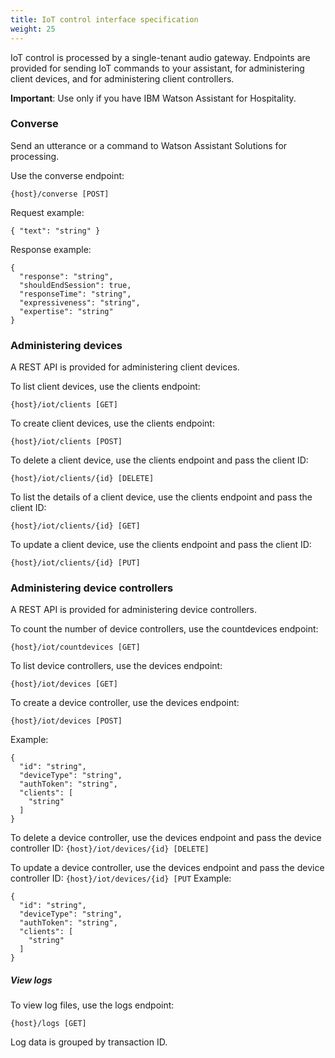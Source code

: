 ```yaml
---
title: IoT control interface specification
weight: 25
---
```

IoT control is processed by a single-tenant audio gateway.  Endpoints are provided for sending IoT commands to your assistant, for administering client devices, and for administering client controllers.

**Important**:  Use only if you have IBM Watson Assistant for Hospitality.

### Converse
Send an utterance or a command to Watson Assistant Solutions for processing.

Use the converse endpoint:

`{host}/converse [POST]`

Request example:

`{
  "text": "string"
}`

Response example:
```
{
  "response": "string",
  "shouldEndSession": true,
  "responseTime": "string",
  "expressiveness": "string",
  "expertise": "string"
}
```

### Administering devices
A REST API is provided for administering client devices.

To list client devices, use the clients endpoint:

`{host}/iot/clients [GET]`

To create client devices, use the clients endpoint:

`{host}/iot/clients [POST]`

To delete a client device, use the clients endpoint and pass the client ID:

`{host}/iot/clients/{id} [DELETE]`

To list the details of a client device, use the clients endpoint and pass the client ID:

`{host}/iot/clients/{id} [GET]`

To update a client device, use the clients endpoint and pass the client ID:

`{host}/iot/clients/{id} [PUT]`

### Administering device controllers
A REST API is provided for administering device controllers.

To count the number of device controllers, use the
countdevices endpoint:

`{host}/iot/countdevices [GET]`

To list device controllers, use the devices endpoint:

`{host}/iot/devices [GET]`

To create a device controller, use the devices endpoint:

`{host}/iot/devices [POST]`

Example:
```
{
  "id": "string",
  "deviceType": "string",
  "authToken": "string",
  "clients": [
    "string"
  ]
}
```

To delete a device controller, use the devices endpoint and pass the device controller ID:
`{host}/iot/devices/{id} [DELETE]`

To update a device controller, use the devices endpoint and pass the device controller ID:
`{host}/iot/devices/{id} [PUT`
Example:
```
{
  "id": "string",
  "deviceType": "string",
  "authToken": "string",
  "clients": [
    "string"
  ]
}
```

##### View logs
To view log files, use the logs endpoint:

`{host}/logs [GET]`

Log data is grouped by transaction ID.
